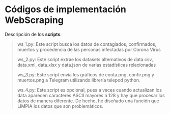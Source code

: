 # Códigos de implementación WebScraping

Descripción de los **scripts**:

> ws_1.py: Este script busca los datos de contagiados, confirmados, muertos y procedencia de las personas infectadas por Corona Virus
> 
> ws_2.py: Este script extrae los datasets alternativos de data.csv, data.xml, data.xlsx y data.json de varias estadísticas relacionadas
> 
> ws_3.py: Este script envía los gráficos de conta.png, confir.png y muertos.png a Telegram utilizando librería telepod python.
> 
> ws_4.py: Este script es opcional, pues a veces cuando actualizan los data aparecen caracteres ASCII mayores a 128 y hay que procesar los datos de manera diferente. De hecho, he diseñado una función que LIMPIA los datos que son problemáticos.
> 

